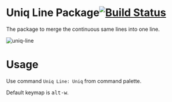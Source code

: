 # Uniq Line Package[![Build Status](https://travis-ci.org/takahitonara/uniq-line.svg?branch=master)](https://travis-ci.org/takahitonara/uniq-line)
The package to merge the continuous same lines into one line.

![uniq-line](https://github.com/takahitonara/uniq-line/wiki/images/uniq-line.gif)

# Usage
Use command `Uniq Line: Uniq` from command palette.

Default keymap is <kbd>alt-w</kbd>.
